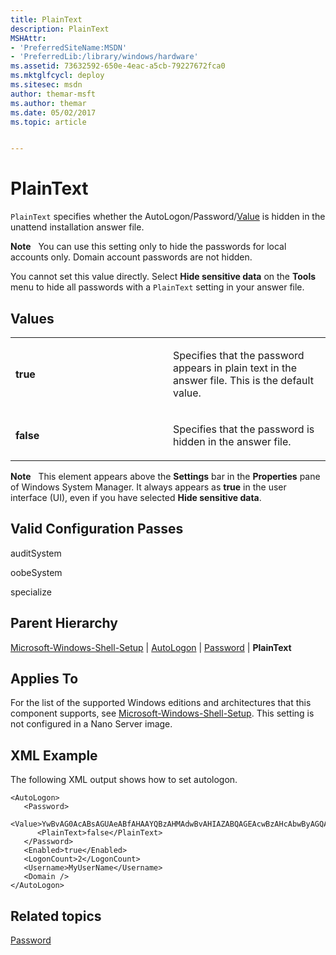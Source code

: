 ```yaml
---
title: PlainText
description: PlainText
MSHAttr:
- 'PreferredSiteName:MSDN'
- 'PreferredLib:/library/windows/hardware'
ms.assetid: 73632592-650e-4eac-a5cb-79227672fca0
ms.mktglfcycl: deploy
ms.sitesec: msdn
author: themar-msft
ms.author: themar
ms.date: 05/02/2017
ms.topic: article


---
```


# PlainText


`PlainText` specifies whether the AutoLogon/Password/[Value](microsoft-windows-shell-setup-autologon-password-value.md) is hidden in the unattend installation answer file.

**Note**  
You can use this setting only to hide the passwords for local accounts only. Domain account passwords are not hidden.

 

You cannot set this value directly. Select **Hide sensitive data** on the **Tools** menu to hide all passwords with a `PlainText` setting in your answer file.

## Values


<table>
<colgroup>
<col width="50%" />
<col width="50%" />
</colgroup>
<tbody>
<tr class="odd">
<td><p><strong>true</strong></p></td>
<td><p>Specifies that the password appears in plain text in the answer file. This is the default value.</p></td>
</tr>
<tr class="even">
<td><p><strong>false</strong></p></td>
<td><p>Specifies that the password is hidden in the answer file.</p></td>
</tr>
</tbody>
</table>

 

**Note**  
This element appears above the **Settings** bar in the **Properties** pane of Windows System Manager. It always appears as **true** in the user interface (UI), even if you have selected **Hide sensitive data**.

 

## Valid Configuration Passes


auditSystem

oobeSystem

specialize

## Parent Hierarchy


[Microsoft-Windows-Shell-Setup](microsoft-windows-shell-setup.md) | [AutoLogon](microsoft-windows-shell-setup-autologon.md) | [Password](microsoft-windows-shell-setup-autologon-password.md) | **PlainText**

## Applies To


For the list of the supported Windows editions and architectures that this component supports, see [Microsoft-Windows-Shell-Setup](microsoft-windows-shell-setup.md). This setting is not configured in a Nano Server image.

## XML Example


The following XML output shows how to set autologon.

```
<AutoLogon>
   <Password>
      <Value>YwBvAG0AcABsAGUAeABfAHAAYQBzAHMAdwBvAHIAZABQAGEAcwBzAHcAbwByAGQA</Value> 
      <PlainText>false</PlainText>
   </Password>
   <Enabled>true</Enabled> 
   <LogonCount>2</LogonCount> 
   <Username>MyUserName</Username> 
   <Domain />
</AutoLogon>
```

## Related topics


[Password](microsoft-windows-shell-setup-autologon-password.md)

 

 







